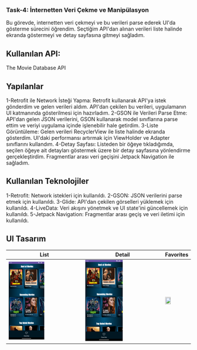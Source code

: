 ### Task-4: İnternetten Veri Çekme ve Manipülasyon

Bu görevde, internetten veri çekmeyi ve bu verileri parse ederek UI'da gösterme sürecini öğrendim. 
Seçtiğim API'dan alınan verileri liste halinde ekranda göstermeyi ve detay sayfasına gitmeyi sağladım.

## Kullanılan API:
The Movie Database API

## Yapılanlar
1-Retrofit ile Network İsteği Yapma: Retrofit kullanarak API'ya istek gönderdim ve gelen verileri aldım. API'dan çekilen bu verileri, uygulamanın UI katmanında gösterilmesi için hazırladım.
2-GSON ile Verileri Parse Etme: API'dan gelen JSON verilerini, GSON kullanarak model sınıflarına parse ettim ve veriyi uygulama içinde işlenebilir hale getirdim.
3-Liste Görüntüleme: Gelen verileri RecyclerView ile liste halinde ekranda gösterdim. UI'daki performansı artırmak için ViewHolder ve Adapter sınıflarını kullandım.
4-Detay Sayfası: Listeden bir öğeye tıkladığımda, seçilen öğeye ait detayları göstermek üzere bir detay sayfasına yönlendirme gerçekleştirdim. Fragmentlar arası veri geçişini Jetpack Navigation ile sağladım.

## Kullanılan Teknolojiler
1-Retrofit: Network istekleri için kullanıldı.
2-GSON: JSON verilerini parse etmek için kullanıldı.
3-Glide: API'dan çekilen görselleri yüklemek için kullanıldı.
4-LiveData: Veri akışını yönetmek ve UI state'ini güncellemek için kullanıldı.
5-Jetpack Navigation: Fragmentlar arası geçiş ve veri iletimi için kullanıldı.

## UI Tasarım

| List            | Detail                                                     | Favorites                |
| ----------------- | ---------------------------------------------------------|-------------------------|
| <img src="./img/Screenshot_1726480457.png" width="50%" height="50%">  | <img src="./img/Screenshot_1726480457.png" width="50%" height="50%"> | <img src="./img/Screenshot_1726480486.png" width="50%" height="50%">

